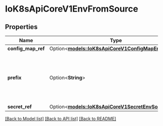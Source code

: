# IoK8sApiCoreV1EnvFromSource

## Properties

Name | Type | Description | Notes
------------ | ------------- | ------------- | -------------
**config_map_ref** | Option<[**models::IoK8sApiCoreV1ConfigMapEnvSource**](io.k8s.api.core.v1.ConfigMapEnvSource.md)> |  | [optional]
**prefix** | Option<**String**> | Optional text to prepend to the name of each environment variable. Must be a C_IDENTIFIER. | [optional]
**secret_ref** | Option<[**models::IoK8sApiCoreV1SecretEnvSource**](io.k8s.api.core.v1.SecretEnvSource.md)> |  | [optional]

[[Back to Model list]](../README.md#documentation-for-models) [[Back to API list]](../README.md#documentation-for-api-endpoints) [[Back to README]](../README.md)


